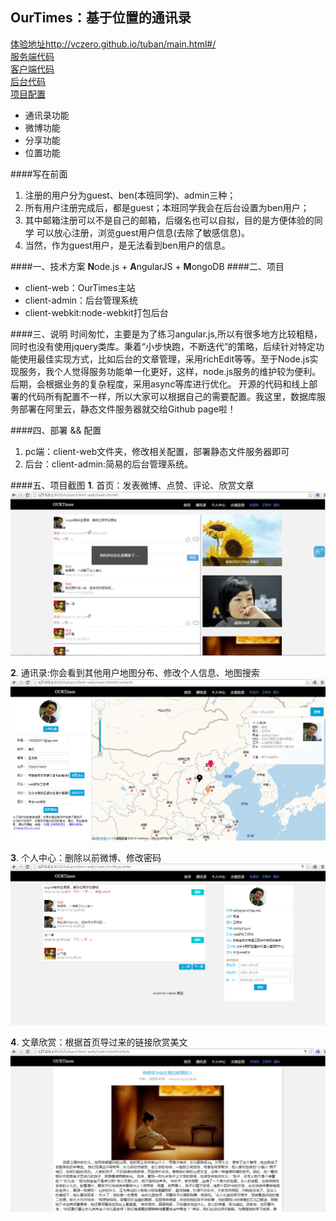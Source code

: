 OurTimes：基于位置的通讯录
---------------------------------------
[体验地址http://vczero.github.io/tuban/main.html#/](http://vczero.github.io/tuban/main.html#/)   
[服务端代码](https://github.com/vczero/OurTimes/tree/master/server)      
[客户端代码](https://github.com/vczero/OurTimes/tree/master/client-web)      
[后台代码](https://github.com/vczero/OurTimes/tree/master/client-admin)   
[项目配置](https://github.com/vczero/OurTimes/tree/master/%E9%85%8D%E7%BD%AE%E7%9B%B8%E5%85%B3)  

+ 通讯录功能
+ 微博功能    
+ 分享功能  
+ 位置功能       

####写在前面
1. 注册的用户分为guest、ben(本班同学)、admin三种；
2. 所有用户注册完成后，都是guest；本班同学我会在后台设置为ben用户；
3. 其中邮箱注册可以不是自己的邮箱，后缀名也可以自拟，目的是方便体验的同学
可以放心注册，浏览guest用户信息(去除了敏感信息)。
4. 当然，作为guest用户，是无法看到ben用户的信息。


####一、技术方案
**N**ode.js + **A**ngularJS + **M**ongoDB
####二、项目
+ client-web：OurTimes主站
+ client-admin：后台管理系统
+ client-webkit:node-webkit打包后台    
   
####三、说明
时间匆忙，主要是为了练习angular.js,所以有很多地方比较粗糙，同时也没有使用jquery类库。秉着“小步快跑，不断迭代”的策略，后续针对特定功能使用最佳实现方式，比如后台的文章管理，采用richEdit等等。至于Node.js实现服务，我个人觉得服务功能单一化更好，这样，node.js服务的维护较为便利。后期，会根据业务的复杂程度，采用async等库进行优化。 开源的代码和线上部署的代码所有配置不一样，所以大家可以根据自己的需要配置。我这里，数据库服务部署在阿里云，静态文件服务器就交给Github page啦！    
    
####四、部署 && 配置
1. pc端：client-web文件夹，修改相关配置，部署静态文件服务器即可
2. 后台：client-admin:简易的后台管理系统。 
     
####五、项目截图
**1**. 首页：发表微博、点赞、评论、欣赏文章
![首页](pics/weibo.png)


**2**. 通讯录:你会看到其他用户地图分布、修改个人信息、地图搜索
![通讯录](pics/contacts.png)


**3**. 个人中心：删除以前微博、修改密码
![个人中心](pics/uc.png)


**4**. 文章欣赏：根据首页导过来的链接欣赏美文
![文章欣赏](pics/article.png)
